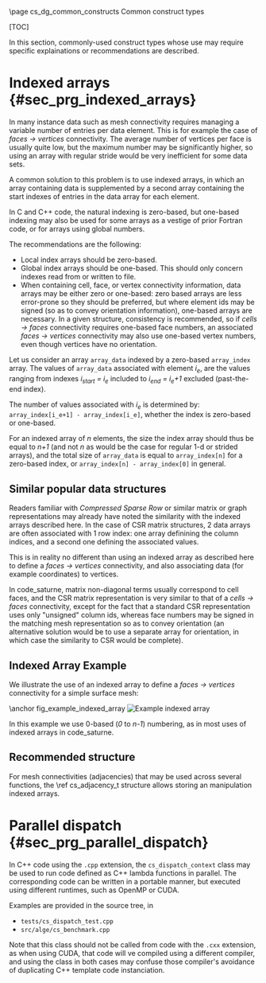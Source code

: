 <!--
  This file is part of code_saturne, a general-purpose CFD tool.

  Copyright (C) 1998-2024 EDF S.A.

  This program is free software; you can redistribute it and/or modify it under
  the terms of the GNU General Public License as published by the Free Software
  Foundation; either version 2 of the License, or (at your option) any later
  version.

  This program is distributed in the hope that it will be useful, but WITHOUT
  ANY WARRANTY; without even the implied warranty of MERCHANTABILITY or FITNESS
  FOR A PARTICULAR PURPOSE.  See the GNU General Public License for more
  details.

  You should have received a copy of the GNU General Public License along with
  this program; if not, write to the Free Software Foundation, Inc., 51 Franklin
  Street, Fifth Floor, Boston, MA 02110-1301, USA.
-->

\page cs_dg_common_constructs Common construct types

[TOC]

In this section, commonly-used construct types whose use may require specific
explainations or recommendations are described.

Indexed arrays {#sec_prg_indexed_arrays}
==============

In many instance data such as mesh connectivity requires managing a variable
number of entries per data element. This is for example the case of
*faces → vertices* connectivity. The average number of vertices
per face is usually quite low, but the maximum number may be significantly
higher, so using an array with regular stride would be very inefficient
for some data sets.

A common solution to this problem is to use indexed arrays, in which an array
containing data is supplemented by a second array containing the start indexes
of entries in the data array for each element.

In C and C++ code, the natural indexing is zero-based, but one-based
indexing may also be used for some arrays as a vestige of prior Fortran code,
or for arrays using global numbers.

The recommendations are the following:

- Local index arrays should be zero-based.
- Global index arrays should be one-based. This should only concern
  indexes read from or written to file.
- When containing cell, face, or vertex connectivity information, data
  arrays may be either zero or one-based: zero based arrays are less
  error-prone so they should be preferred, but where element ids may be
  signed (so as to convey orientation information), one-based arrays are
  necessary. In a given structure, consistency is recommended, so if
  *cells → faces* connectivity requires one-based face numbers,
  an associated *faces → vertices* connectivity may also use
  one-based vertex numbers, even though vertices have no orientation.

Let us consider an array `array_data` indexed by a zero-based
`array_index` array. The values of `array_data` associated with
element *i<sub>e</sub>*, are the values ranging from indexes
*i<sub>start</sub> = i<sub>e</sub>* included to
*i<sub>end</sub> = i<sub>e</sub>+1* excluded (past-the-end index).

The number of values associated with *i<sub>e</sub>* is determined by:
`array_index[i_e+1] - array_index[i_e]`, whether the index
is zero-based or one-based.

For an indexed array of *n* elements, the size the index array should thus
be equal to *n+1* (and not *n* as would be the case for regular 1-d or
strided arrays), and the total size of `array_data` is equal to
`array_index[n]` for a zero-based index, or
`array_index[n] - array_index[0]` in general.

Similar popular data structures
-------------------------------

Readers familiar with *Compressed Sparse Row* or similar matrix or
graph representations may already have noted the similarity with
the indexed arrays described here. In the case of CSR matrix structures,
2 data arrays are often associated with 1 row index: one array definining
the column indices, and a second one defining the associated values.

This is in reality no different than using an indexed array as described here
to define a *faces → vertices* connectivity, and also associating
data (for example coordinates) to vertices.

In code_saturne, matrix non-diagonal terms usually correspond to cell faces,
and the CSR matrix representation is very similar to that of a
*cells → faces* connectivity, except for the fact that a
standard CSR representation uses only "unsigned" column ids, whereas
face numbers may be signed in the matching mesh representation so as
to convey orientation (an alternative solution would be to use
a separate array for orientation, in which case the similarity to CSR
would be complete).

Indexed Array Example
---------------------

We illustrate the use of an indexed array to define a *faces → vertices*
connectivity for a simple surface mesh:

\anchor fig_example_indexed_array
![Example indexed array](prog_indexed_array.svg)

In this example we use 0-based (*0* to *n-1*) numbering, as in most
uses of indexed arrays in code_saturne.

Recommended structure
---------------------

For mesh connectivities (adjacencies) that may be used across
several functions, the \ref cs_adjacency_t structure
allows storing an manipulation indexed arrays.

Parallel dispatch {#sec_prg_parallel_dispatch}
=================

In C++ code using the `.cpp` extension, the `cs_dispatch_context` class may
be used to run code defined as C++ lambda functions in parallel. The
corresponding code can be written in a portable manner, but executed using
different runtimes, such as OpenMP or CUDA.

Examples are provided in the source tree, in
- `tests/cs_dispatch_test.cpp`
- `src/alge/cs_benchmark.cpp`

Note that this class should not be called from code with the `.cxx` extension,
as when using CUDA, that code will ve compiled using a different compiler,
and using the class in both cases may confuse those compiler's avoidance of
duplicating C++ template code instanciation.
